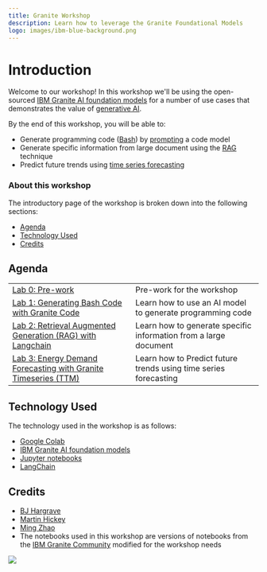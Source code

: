 ```yaml
---
title: Granite Workshop
description: Learn how to leverage the Granite Foundational Models
logo: images/ibm-blue-background.png
---
```


# Introduction

Welcome to our workshop! In this workshop we'll be using the open-sourced [IBM Granite
AI foundation models](https://www.ibm.com/granite) for a number of use cases that
demonstrates the value of [generative AI](https://developer.ibm.com/generative-ai-for-developers).

By the end of this workshop, you will be able to:

* Generate programming code ([Bash](https://opensource.com/resources/what-bash)) by [prompting](https://en.wikipedia.org/wiki/Prompt_engineering) a code model
* Generate specific information from large document using the [RAG](https://research.ibm.com/blog/retrieval-augmented-generation-RAG) technique
* Predict future trends using [time series forecasting](https://research.ibm.com/blog/AI-time-series-forecasting)

### About this workshop

The introductory page of the workshop is broken down into the following sections:

* [Agenda](#agenda)
* [Technology Used](#technology-used)
* [Credits](#credits)

## Agenda

|  |  |
| :--- | :--- |
| [Lab 0: Pre-work](pre-work/README.md)  | Pre-work for the workshop |
| [Lab 1: Generating Bash Code with Granite Code](lab-1/README.md) | Learn how to use an AI model to generate programming code |
| [Lab 2: Retrieval Augmented Generation (RAG) with Langchain](lab-2/README.md)| Learn how to generate specific information from a large document |
| [Lab 3: Energy Demand Forecasting with Granite Timeseries (TTM)](lab-3/README.md) | Learn how to Predict future trends using time series forecasting |

## Technology Used

The technology used in the workshop is as follows:

* [Google Colab](https://colab.google/)
* [IBM Granite AI foundation models](https://www.ibm.com/granite)
* [Jupyter notebooks](https://jupyter.org/)
* [LangChain](https://www.langchain.com/)

## Credits

* [BJ Hargrave](https://github.com/bjhargrave)
* [Martin Hickey](https://github.com/hickeyma)
* [Ming Zhao](https://github.com/mingxzhao)
* The notebooks used in this workshop are versions of notebooks from the [IBM Granite Community](https://github.com/ibm-granite-community) modified for the workshop needs

<img src="https://count.asgharlabs.io/count?p=/main_granite_workshop_page">
